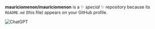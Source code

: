 **mauriciomenon/mauriciomenon** is a ✨ _special_ ✨ repository because its `README.md` (this file) appears on your GitHub profile.






![ChatGPT](https://img.shields.io/badge/chatGPT-74aa9c?style=for-the-badge&logo=openai&logoColor=white)
